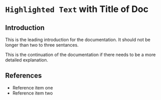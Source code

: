 `Highlighted Text` with Title of Doc
====================================

## Introduction

This is the leading introduction for the documentation. It should not be longer than two to three sentances.

This is the continuation of the documentation if there needs to be a more detailed explanation.

## References

- Reference item one
- Reference item two
